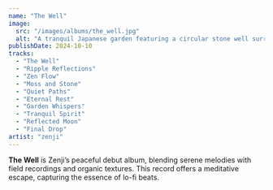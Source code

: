 ```yaml
---
name: "The Well"
image:
  src: "/images/albums/the_well.jpg"
  alt: "A tranquil Japanese garden featuring a circular stone well surrounded by moss with soft ripples in the water reflecting warm sunlight, creating a calm and meditative atmosphere."
publishDate: 2024-10-10
tracks:
  - "The Well"
  - "Ripple Reflections"
  - "Zen Flow"
  - "Moss and Stone"
  - "Quiet Paths"
  - "Eternal Rest"
  - "Garden Whispers"
  - "Tranquil Spirit"
  - "Reflected Moon"
  - "Final Drop"
artist: "zenji"
---
```


**The Well** is Zenji’s peaceful debut album, blending serene melodies with field recordings and organic textures. This record offers a meditative escape, capturing the essence of lo-fi beats.
